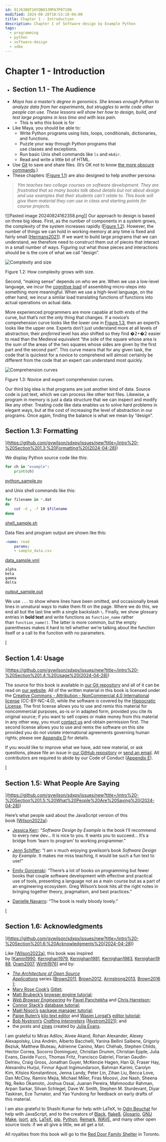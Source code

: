 ```yaml
---
id: 01J630QT1HYQB03JMPA7P0718N
modified: 2024-08-28T10:53:18-04:00
title: Chapter 1 - Introduction
description: Chapter 1 of Software design by Example Python
tags:
  - programming
  - python
  - software-design
  - sdbe
---
```

# Chapter 1 - Introduction
- ## Section 1.1 - The Audience
- _Maya has a master’s degree in genomics. She knows enough Python to analyze data from her experiments, but struggles to write code other people can use. These lessons will show her how to design, build, and test large programs in less time and with less pain._
	- This is who this book is for
- Like Maya, you should be able to:
	- Write Python programs using lists, loops, conditionals, dictionaries, and functions.
	- Puzzle your way through Python programs that use classes and exceptions.
	- Run basic Unix shell commands like `ls` and `mkdir`.
	- Read and write a little bit of HTML.
- Use [Git](https://git-scm.com/) to save and share files. (It’s OK not to know [the more obscure commands](https://git-man-page-generator.lokaltog.net/).)
- These chapters ([Figure 1.1](https://third-bit.com/sdxpy/intro/#intro-syllabus)) are also designed to help another persona:
> _Yim teaches two college courses on software development. They are frustrated that so many books talk about details but not about design and use examples that their students can’t relate to. This book will give them material they can use in class and starting points for course projects._

![[Pasted image 20240824162358.png]]
Our approach to design is based on three big ideas. First, as the number of components in a system grows, the complexity of the system increases rapidly ([Figure 1.2](https://third-bit.com/sdxpy/intro/#intro-complexity)). However, the number of things we can hold in working memory at any time is fixed and fairly small [[Hermans2021](https://third-bit.com/sdxpy/bib/#Hermans2021)]. If we want to build large programs that we can understand, we therefore need to construct them out of pieces that interact in a small number of ways. Figuring out what those pieces and interactions should be is the core of what we call “design”.

![Complexity and size](https://third-bit.com/sdxpy/intro/complexity.svg)

Figure 1.2: How complexity grows with size.

Second, “making sense” depends on who we are. When we use a low-level language, we incur the [cognitive load](https://third-bit.com/sdxpy/glossary/#gl:cognitive_load "The mental effort required to solve a problem.") of assembling micro-steps into something more meaningful. When we use a high-level language, on the other hand, we incur a similar load translating functions of functions into actual operations on actual data.

More experienced programmers are more capable at both ends of the curve, but that’s not the only thing that changes. If a novice’s comprehension curve looks like the lower one in [Figure 1.3](https://third-bit.com/sdxpy/intro/#intro-comprehension), then an expert’s looks like the upper one. Experts don’t just understand more at all levels of abstraction; their _preferred_ level has also shifted so they find �2+�2 easier to read than the Medieval equivalent “the side of the square whose area is the sum of the areas of the two squares whose sides are given by the first part and the second part”. This curve means that for any given task, the code that is quickest for a novice to comprehend will almost certainly be different from the code that an expert can understand most quickly.

![Comprehension curves](https://third-bit.com/sdxpy/intro/comprehension.svg)

Figure 1.3: Novice and expert comprehension curves.

Our third big idea is that programs are just another kind of data. Source code is just text, which we can process like other text files. Likewise, a program in memory is just a data structure that we can inspect and modify like any other. Treating code like data enables us to solve hard problems in elegant ways, but at the cost of increasing the level of abstraction in our programs. Once again, finding the balance is what we mean by “design”.
## Section 1.3: Formatting

](https://github.com/gvwilson/sdxpy/issues/new?title=/intro%20-%20Section%201.3:%20Formatting%20(2024-04-28))

We display Python source code like this:
```python
for ch in "example":
	print(ch)
```

[python_sample.py](https://third-bit.com/sdxpy/intro/python_sample.py)

and Unix shell commands like this:

```bash
for filename in *.dat 
do     
	cut -d , -f 10 $filename 
done
```


[shell_sample.sh](https://third-bit.com/sdxpy/intro/shell_sample.sh)

Data files and program output are shown like this:
```yml
-name: read
	params:
	- sample_data.csv
```

[data_sample.yml](https://third-bit.com/sdxpy/intro/data_sample.yml)

```output
alpha
beta
gamma
delta
```
[output_sample.out](https://third-bit.com/sdxpy/intro/output_sample.out)

We use `...` to show where lines have been omitted, and occasionally break lines in unnatural ways to make them fit on the page. Where we do this, we end all but the last line with a single backslash `\`. Finally, we show glossary entries in **bold text** and write functions as `function_name` rather than `function_name()`. The latter is more common, but the empty parentheses makes it hard to tell whether we’re talking about the function itself or a call to the function with no parameters.

[

## Section 1.4: Usage

](https://github.com/gvwilson/sdxpy/issues/new?title=/intro%20-%20Section%201.4:%20Usage%20(2024-04-28))

The source for this book is available in [our Git repository](https://github.com/gvwilson/sdxpy/) and all of it can be read on [our website](https://third-bit.com/sdxpy/). All of the written material in this book is licensed under the [Creative Commons - Attribution - NonCommercial 4.0 International license](https://creativecommons.org/licenses/by-nc/4.0/) (CC-BY-NC-4.0), while the software is covered by the [Hippocratic License](https://firstdonoharm.dev/). The first license allows you to use and remix this material for noncommercial purposes, as-is or in adapted form, provided you cite its original source; if you want to sell copies or make money from this material in any other way, you must [contact us](mailto:gvwilson@third-bit.com) and obtain permission first. The second license allows you to use and remix the software on this site provided you do not violate international agreements governing human rights; please see [Appendix D](https://third-bit.com/sdxpy/license/) for details.

If you would like to improve what we have, add new material, or ask questions, please file an issue in [our GitHub repository](https://github.com/gvwilson/sdxpy/) or [send an email](mailto:gvwilson@third-bit.com). All contributors are required to abide by our Code of Conduct ([Appendix E](https://third-bit.com/sdxpy/conduct/)).

[

## Section 1.5: What People Are Saying

](https://github.com/gvwilson/sdxpy/issues/new?title=/intro%20-%20Section%201.5:%20What%20People%20Are%20Saying%20(2024-04-28))

Here’s what people said about the JavaScript version of this book [[Wilson2022a](https://third-bit.com/sdxpy/bib/#Wilson2022a)]:

- [Jessica Kerr](https://jessitron.com/2023/02/20/book-review-software-design-by-example/): “_Software Design by Example_ is the book I’ll recommend to every new dev… It is nice to you. It wants you to succeed… It’s a bridge from ‘learn to program’ to working programmer.”
    
- [Jenn Schiffer](https://mastodon.social/@jenn@pixel.kitchen/109985276835264400): “I am v much enjoying gvwilson’s book _Software Design by Example_. It makes me miss teaching, it would be such a fun text to use!”
    
- [Emily Gorcenski](https://emilygorcenski.com/post/book-report-software-design-by-example-by-greg-wilson/): “There’s a lot of books on programming but fewer books that couple software development with effective and practical use of tools, presenting a language not as a main course but as a part of an engineering ecosystem. Greg Wilson’s book hits all the right notes in bringing together theory, pragmatism, and best practices.”
    
- [Danielle Navarro](https://blog.djnavarro.net/posts/2023-05-31_software-design-by-example/): “The book is really bloody lovely.”
    

[

## Section 1.6: Acknowledgments

](https://github.com/gvwilson/sdxpy/issues/new?title=/intro%20-%20Section%201.6:%20Acknowledgments%20(2024-04-28))

Like [[Wilson2022a](https://third-bit.com/sdxpy/bib/#Wilson2022a)], this book was inspired by [[Kamin1990](https://third-bit.com/sdxpy/bib/#Kamin1990), [Kernighan1979](https://third-bit.com/sdxpy/bib/#Kernighan1979), [Kernighan1981](https://third-bit.com/sdxpy/bib/#Kernighan1981), [Kernighan1983](https://third-bit.com/sdxpy/bib/#Kernighan1983), [Kernighan1988](https://third-bit.com/sdxpy/bib/#Kernighan1988), [Oram2007](https://third-bit.com/sdxpy/bib/#Oram2007), [Wirth1976](https://third-bit.com/sdxpy/bib/#Wirth1976)] and by:

- [_The Architecture of Open Source Applications_](https://aosabook.org/) series [[Brown2011](https://third-bit.com/sdxpy/bib/#Brown2011), [Brown2012](https://third-bit.com/sdxpy/bib/#Brown2012), [Armstrong2013](https://third-bit.com/sdxpy/bib/#Armstrong2013), [Brown2016](https://third-bit.com/sdxpy/bib/#Brown2016)];
- [Mary Rose Cook’s](https://maryrosecook.com/) [Gitlet](http://gitlet.maryrosecook.com/);
- [Matt Brubeck’s](https://limpet.net/mbrubeck/) [browser engine tutorial](https://limpet.net/mbrubeck/2014/08/08/toy-layout-engine-1.html);
- [_Web Browser Engineering_](https://browser.engineering/) by [Pavel Panchekha](https://pavpanchekha.com/) and [Chris Harrelson](https://twitter.com/chrishtr);
- [Connor Stack’s](https://connorstack.com/) [database tutorial](https://cstack.github.io/db_tutorial/);
- [Maël Nison’s](https://arcanis.github.io/) [package manager tutorial](https://classic.yarnpkg.com/blog/2017/07/11/lets-dev-a-package-manager/);
- [Paige Ruten’s](https://viewsourcecode.org/) [kilo text editor](https://viewsourcecode.org/snaptoken/kilo/index.html) and [Wasim Lorgat’s](https://wasimlorgat.com/) [editor tutorial](https://github.com/seem/editor);
- [Bob Nystrom’s](http://journal.stuffwithstuff.com/) [_Crafting Interpreters_](https://craftinginterpreters.com/) [[Nystrom2021](https://third-bit.com/sdxpy/bib/#Nystrom2021)]; and
- the posts and [zines](https://wizardzines.com/) created by [Julia Evans](https://jvns.ca/).

I am grateful to Miras Adilov, Alvee Akand, Rohan Alexander, Alexey Alexapolsky, Lina Andrén, Alberto Bacchelli, Yanina Bellini Saibene, Grigoriy Beziuk, Matthew Bluteau, Adrienne Canino, Marc Chéhab, Stephen Childs, Hector Correa, Socorro Dominguez, Christian Drumm, Christian Epple, Julia Evans, Davide Fucci, Thomas Fritz, Francisco Gabriel, Florian Gaudin-Delrieu, Craig Gross, Jonathan Guyer, McKenzie Hagen, Han Qi, Fraser Hay, Alexandru Hurjui, Finnur Agust Ingimundarson, Bahman Karimi, Carolyn Kim, Kitsios Konstantinos, Jenna Landy, Peter Lin, Zihan Liu, Becca Love, Dan McCloy, Ramiro Mejia, Michael Miller, Firas Moosvi, Joe Nash, Sheena Ng, Reiko Okamoto, Joshua Ossai, Juanan Pereira, Mahmoodur Rahman, Arpan Sarkar, Silvan Schlegel, Dave W. Smith, Stephen M. Sturdevant, Diyar Taskiran, Ece Turnator, and Yao Yundong for feedback on early drafts of this material.

I am also grateful to Shashi Kumar for help with LaTeX, to [Odin Beuchat](https://www.drafolin.ch/) for help with JavaScript, and to the creators of [Black](https://black.readthedocs.io/), [flake8](https://flake8.pycqa.org/), [Glosario](https://glosario.carpentries.org/), [GNU Make](https://www.gnu.org/software/make/), [isort](https://pycqa.github.io/isort/), [ark](https://www.dmulholl.com/docs/ark/main/), [LaTeX](https://www.latex-project.org/), [pip](https://pip.pypa.io/), [Python](https://www.python.org/), [Remark](https://remarkjs.com/), [WAVE](https://wave.webaim.org/), and many other open source tools: if we all give a little, we all get a lot.

All royalties from this book will go to the [Red Door Family Shelter](https://www.reddoorshelter.ca/) in Toronto.